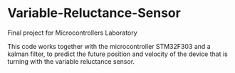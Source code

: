 # Variable-Reluctance-Sensor
Final project for Microcontrollers Laboratory

This code works together with the microcontroller STM32F303 and a kalman filter, to predict the future position and velocity of the device that is turning with the variable reluctance sensor.
